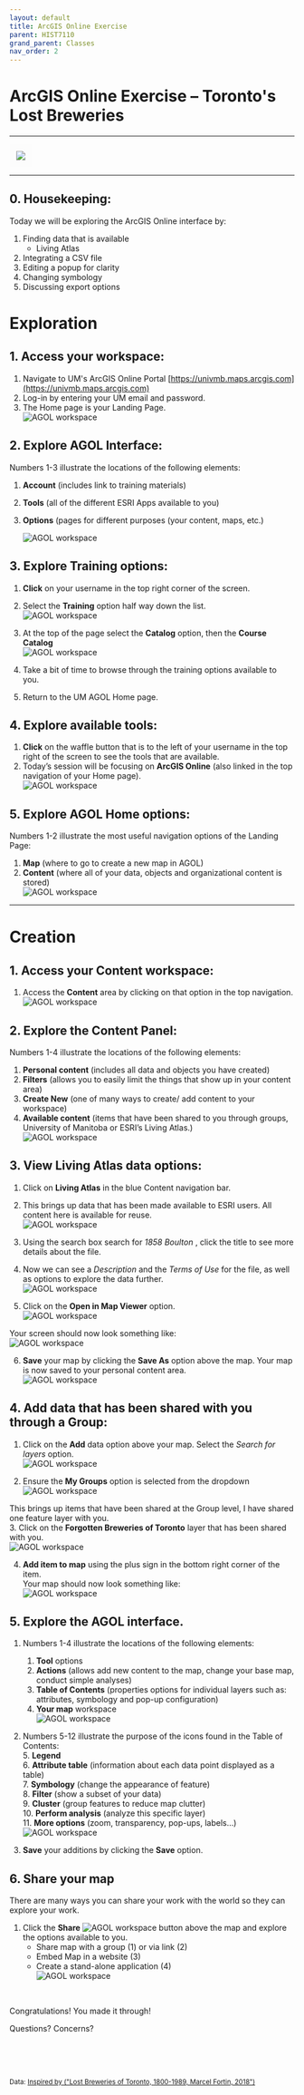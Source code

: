 ```yaml
---
layout: default
title: ArcGIS Online Exercise
parent: HIST7110
grand_parent: Classes
nav_order: 2
---
```


# ArcGIS Online Exercise – Toronto's Lost Breweries

---
<kbd><img style="border:12px solid  #fcfcfc" src="img/workshop.PNG"></kbd>


---
## 0. **Housekeeping**:  
Today we will be exploring the ArcGIS Online interface by:  
1. Finding data that is available  
    - Living Atlas  
2. Integrating a CSV file  
3. Editing a popup for clarity  
4. Changing symbology  
5. Discussing export options  

# Exploration  
## 1. **Access** your workspace:  
1. Navigate to UM's ArcGIS Online Portal [https://univmb.maps.arcgis.com](https://univmb.maps.arcgis.com)  
2. Log-in by entering your UM email and password.  
3. The Home page is your Landing Page.  
![AGOL workspace](img/explore/step1.PNG)<br>  
 
## 2. **Explore** AGOL Interface:  
Numbers 1-3 illustrate the locations of the following elements:  

1. **Account** (includes link to training materials)  
2. **Tools** (all of the different ESRI Apps available to you)  
3. **Options** (pages for different purposes (your content, maps, etc.)  

	![AGOL workspace](img/explore/step2.PNG)<br>  


## 3. **Explore** Training options:  
1. **Click** on your username in the top right corner of the screen.  
2. Select the **Training** option half way down the list.  
![AGOL workspace](img/explore/step3a.PNG)<br>  
   
3. At the top of the page select the **Catalog** option, then the **Course Catalog**  
![AGOL workspace](img/explore/step3b.PNG)<br>  
 
4. Take a bit of time to browse through the training options available to you.  
5. Return to the UM AGOL Home page.  

## 4. **Explore** available tools:  
1. **Click** on the waffle button that is to the left of your username in the top right of the screen to see the tools that are available.  
2. Today’s session will be focusing on **ArcGIS Online** (also linked in the top navigation of your Home page).  
![AGOL workspace](img/explore/step4a.PNG)<br>  

## 5. **Explore** AGOL Home options:  
Numbers 1-2 illustrate the most useful navigation options of the Landing Page:  

1. **Map** (where to go to create a new map in AGOL)  
2. **Content** (where all of your data, objects and organizational content is stored)  
	![AGOL workspace](img/explore/step5.PNG)<br>  
	
---


# Creation  
## 1. Access your **Content** workspace:  
1. Access the **Content** area by clicking on that option in the top navigation.  
![AGOL workspace](img/create/step1a.PNG)<br>  

## 2. **Explore** the Content Panel:  
Numbers 1-4 illustrate the locations of the following elements:  

1. **Personal content** (includes all data and objects you have created)  
2. **Filters** (allows you to easily limit the things that show up in your content area)  
3. **Create New** (one of many ways to create/ add content to your workspace)  
4. **Available content** (items that have been shared to you through groups, University of Manitoba or ESRI’s Living Atlas.)  
	![AGOL workspace](img/create/step2.PNG)<br>  
  
## 3. View **Living Atlas** data options:  
1. Click on **Living Atlas** in the blue Content navigation bar.  
2. This brings up data that has been made available to ESRI users. All content here is available for reuse.  
![AGOL workspace](img/create/step3a.PNG)<br>  
 

3. Using the search box search for _1858 Boulton_ , click the title to see more details about the file.  
   
4. Now we can see a _Description_ and the _Terms of Use_ for the file, as well as options to explore the data further.  
  ![AGOL workspace](img/create/step3b.PNG)<br>  
  
5. Click on the **Open in Map Viewer** option.  
![AGOL workspace](img/create/step3c.PNG)<br>  
 

Your screen should now look something like:  
![AGOL workspace](img/create/step3d.PNG)<br>  
 

6. **Save** your map by clicking the  **Save As** option above the map. Your map is now saved to your personal content area.  
![AGOL workspace](img/create/step3e.PNG)<br>  
 
## 4. **Add data** that has been shared with you through a **Group**:  

1. Click on the **Add** data option above your map. Select the _Search for layers_ option.  
![AGOL workspace](img/create/step4a.PNG)<br>  
 
2. Ensure the **My Groups** option is selected from the dropdown  
![AGOL workspace](img/create/step4b.PNG)<br>  

 
 This brings up items that have been shared at the Group level, I have shared one feature layer with you.  
3. Click on the **Forgotten Breweries of Toronto** layer that has been shared with you.  
![AGOL workspace](img/create/step4c.PNG)<br>  
  
  
4. **Add item to map** using the plus sign in the bottom right corner of the item.  
Your map should now look something like:  
![AGOL workspace](img/create/step4d.PNG)<br>  

   
## 5. **Explore** the AGOL interface.  
1. Numbers 1-4 illustrate the locations of the following elements:  
    1. **Tool** options    
    2. **Actions** (allows add new content to the map, change your base map, conduct simple analyses)  
    3. **Table of Contents** (properties options for individual layers such as: attributes, symbology and pop-up configuration)  
    4. **Your map** workspace    
	![AGOL workspace](img/create/step5a.PNG)<br> 
	  
2. Numbers 5-12 illustrate the purpose of the icons found in the Table of Contents:  
    5. **Legend**     
    6. **Attribute table** (information about each data point displayed as a table)  
    7. **Symbology** (change the appearance of feature)   
    8. **Filter** (show a subset of your data)  
    9. **Cluster** (group features to reduce map clutter)  
    10. **Perform analysis** (analyze this specific layer)  
    11. **More options** (zoom, transparency, pop-ups, labels…)  
	![AGOL workspace](img/create/step5a.PNG)<br>  
 

 3. **Save** your additions by clicking the **Save** option.  

## 6. **Share** your map  
There are many ways you can share your work with the world so they can explore your work.  
1. Click the **Share**  ![AGOL workspace](img/create/step6a.PNG) button above the map and explore the options available to you.  
    - Share map with a group (1) or via link (2)  
    - Embed Map in a website (3)  
    - Create a stand-alone application (4)  
![AGOL workspace](img/create/step6b.PNG)   

<br>
 
Congratulations! You made it through!  

Questions? Concerns?  
<br>

<br><br>

<small> Data: [Inspired by ("Lost Breweries of Toronto, 1800-1989, Marcel Fortin, 2018")](https://dataverse.scholarsportal.info/dataset.xhtml?persistentId=doi%3A10.5683%2FSP2%2FZ7K8DZ&version=&q=&fileTypeGroupFacet=&fileAccess=&fileSortField=size)</small>  

